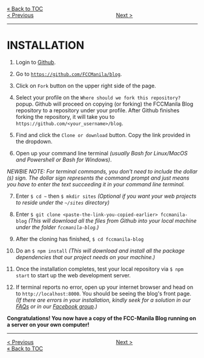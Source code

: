 [&laquo; Back to TOC](../CONTRIBUTING.md#table-of-contents)  
[&lt; Previous](REQUIREMENTS.md)
&ensp;&ensp;&ensp;&ensp;&ensp;&ensp;&ensp;&ensp;&ensp;&ensp;&ensp;&ensp;&ensp;&ensp;&ensp;&ensp;&ensp;&ensp;&ensp;&ensp;&ensp;&ensp;&ensp;&ensp;&ensp;&ensp;&ensp;&ensp;&ensp;&ensp;
[Next &gt;](SETTING_UP.md)
***

# INSTALLATION

1. Login to [Github](https://www.github.com/login).

2. Go to [`https://github.com/FCCManila/blog`](https://github.com/FCCManila/blog).

3. Click on `Fork` button on the upper right side of the page.

4. Select your profile on the `Where should we fork this repository?` popup. Github will proceed on copying (or forking) the FCCManila Blog repository to a repository under your profile. After Github finishes forking the repository, it will take you to `https://github.com/<your_username>/blog`.

5. Find and click the `Clone or download` button. Copy the link provided in the dropdown.

6. Open up your command line terminal _(usually Bash for Linux/MacOS and Powershell or Bash for Windows)_.

_NEWBIE NOTE: For terminal commands, you don't need to include the dollar (`$`) sign. The dollar sign represents the command prompt and just means you have to enter the text succeeding it in your command line terminal._

7. Enter `$ cd ~` then `$ mkdir sites` _(Optional if you want your web projects to reside under the `~/sites` directory)_

8. Enter `$ git clone <paste-the-link-you-copied-earlier> fccmanila-blog` _(This will download all the files from Github into your local machine under the folder `fccmanila-blog`.)_

9. After the cloning has finished, `$ cd fccmanila-blog`

10. Do an `$ npm install` _(This will download and install all the package dependencies that our project needs on your machine.)_

11. Once the installation completes, test your local repository via `$ npm start` to start up the web development server.

12. If terminal reports no error, open up your internet browser and head on to `http://localhost:8000`. You should be seeing the blog's front page. _(If there are errors in your installation, kindly seek for a solution in our [FAQs](FAQS.md) or in our [Facebook group](https://www.facebook.com/group/free.code.camp.manila).)_

**Congratulations! You now have a copy of the FCC-Manila Blog running on a server on your own computer!**

***
[&lt; Previous](REQUIREMENTS.md)
&ensp;&ensp;&ensp;&ensp;&ensp;&ensp;&ensp;&ensp;&ensp;&ensp;&ensp;&ensp;&ensp;&ensp;&ensp;&ensp;&ensp;&ensp;&ensp;&ensp;&ensp;&ensp;&ensp;&ensp;&ensp;&ensp;&ensp;&ensp;&ensp;&ensp;
[Next &gt;](SETTING_UP.md)  
[&laquo; Back to TOC](../CONTRIBUTING.md#table-of-contents)
